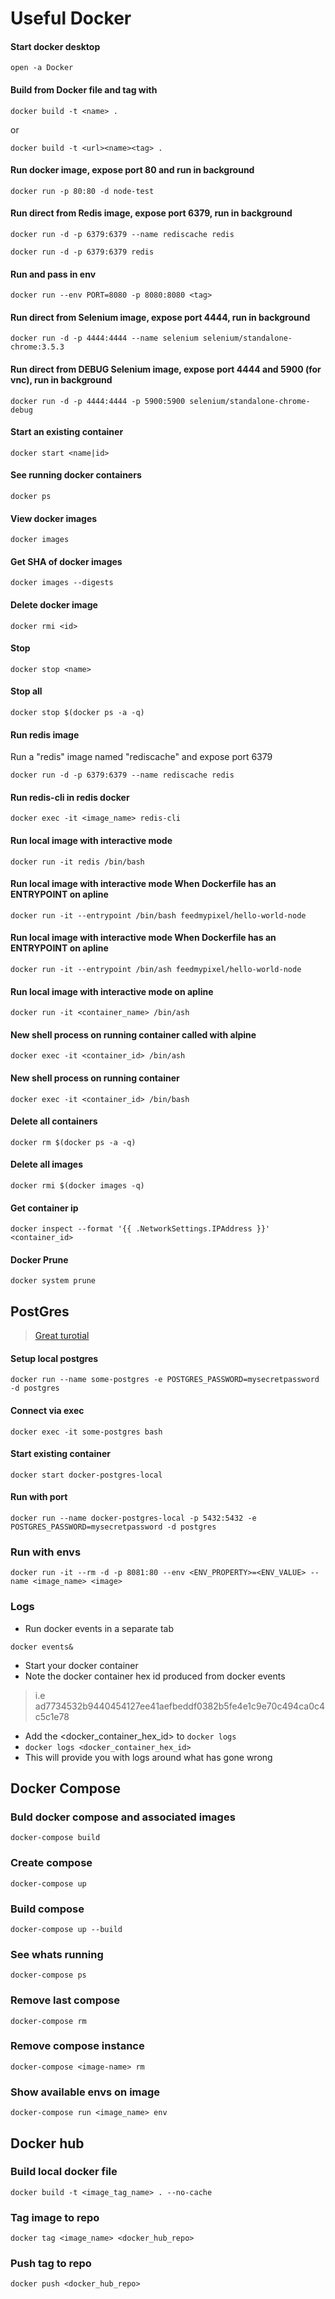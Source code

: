 # Useful Docker

#### Start docker desktop
```
open -a Docker
```

#### Build from Docker file and tag with <name>
```
docker build -t <name> .
```
or

```
docker build -t <url><name><tag> .
```

#### Run docker image, expose port 80 and run in background
```
docker run -p 80:80 -d node-test
```

#### Run direct from Redis image, expose port 6379, run in background
```
docker run -d -p 6379:6379 --name rediscache redis
```
```
docker run -d -p 6379:6379 redis
```

#### Run and pass in env
```
docker run --env PORT=8080 -p 8080:8080 <tag>
```

#### Run direct from Selenium image, expose port 4444, run in background
```
docker run -d -p 4444:4444 --name selenium selenium/standalone-chrome:3.5.3
```

#### Run direct from DEBUG Selenium image, expose port 4444 and 5900 (for vnc), run in background
```
docker run -d -p 4444:4444 -p 5900:5900 selenium/standalone-chrome-debug
```

#### Start an existing container
```
docker start <name|id>
```

#### See running docker containers
```
docker ps
```

#### View docker images
```
docker images
```

#### Get SHA of docker images
```
docker images --digests
```

#### Delete docker image
```
docker rmi <id>
```

#### Stop
```
docker stop <name>
```

#### Stop all
```
docker stop $(docker ps -a -q)
```

#### Run redis image
Run a "redis" image named "rediscache" and expose port 6379
```
docker run -d -p 6379:6379 --name rediscache redis
```
#### Run redis-cli in redis docker
```
docker exec -it <image_name> redis-cli
```
#### Run local image with interactive mode
```
docker run -it redis /bin/bash
```

#### Run local image with interactive mode When Dockerfile has an ENTRYPOINT on apline
```
docker run -it --entrypoint /bin/bash feedmypixel/hello-world-node
```

#### Run local image with interactive mode When Dockerfile has an ENTRYPOINT on apline
```
docker run -it --entrypoint /bin/ash feedmypixel/hello-world-node
```

#### Run local image with interactive mode on apline
```
docker run -it <container_name> /bin/ash
```

#### New shell process on running container called with alpine
```
docker exec -it <container_id> /bin/ash
```

#### New shell process on running container 
```
docker exec -it <container_id> /bin/bash
```

#### Delete all containers
```
docker rm $(docker ps -a -q)
```

#### Delete all images
```
docker rmi $(docker images -q)
```

#### Get container ip
```
docker inspect --format '{{ .NetworkSettings.IPAddress }}' <container_id>
```

#### Docker Prune
```
docker system prune
```

## PostGres
> [Great turotial](https://www.optimadata.nl/blogs/1/n8dyr5-how-to-run-postgres-on-docker-part-1)

#### Setup local postgres
```
docker run --name some-postgres -e POSTGRES_PASSWORD=mysecretpassword -d postgres
```

#### Connect via exec
```
docker exec -it some-postgres bash
```
#### Start existing container
```
docker start docker-postgres-local
```

#### Run with port
```
docker run --name docker-postgres-local -p 5432:5432 -e POSTGRES_PASSWORD=mysecretpassword -d postgres
```

### Run with envs
```
docker run -it --rm -d -p 8081:80 --env <ENV_PROPERTY>=<ENV_VALUE> --name <image_name> <image>
```

### Logs
- Run docker events in a separate tab
```
docker events&
```
- Start your docker container
- Note the docker container hex id produced from docker events
> i.e ad7734532b9440454127ee41aefbeddf0382b5fe4e1c9e70c494ca0c4c5c1e78
- Add the <docker_container_hex_id> to `docker logs`
- `docker logs <docker_container_hex_id>`
- This will provide you with logs around what has gone wrong



## Docker Compose

### Buld docker compose and associated images
```
docker-compose build
```

### Create compose
```
docker-compose up
```

### Build compose
```
docker-compose up --build
```

### See whats running
```
docker-compose ps
```

### Remove last compose
```
docker-compose rm
```

### Remove compose instance
```
docker-compose <image-name> rm
```

### Show available envs on image
```
docker-compose run <image_name> env
```


## Docker hub

### Build local docker file
```
docker build -t <image_tag_name> . --no-cache
```

### Tag image to repo 
```
docker tag <image_name> <docker_hub_repo>
```

### Push tag to repo
```
docker push <docker_hub_repo>
```
